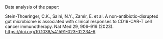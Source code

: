 Data analysis of the paper:

Stein-Thoeringer, C.K., Saini, N.Y., Zamir, E. et al. A non-antibiotic-disrupted gut microbiome is associated with clinical responses to CD19-CAR-T cell cancer immunotherapy. Nat Med 29, 906–916 (2023). https://doi.org/10.1038/s41591-023-02234-6
